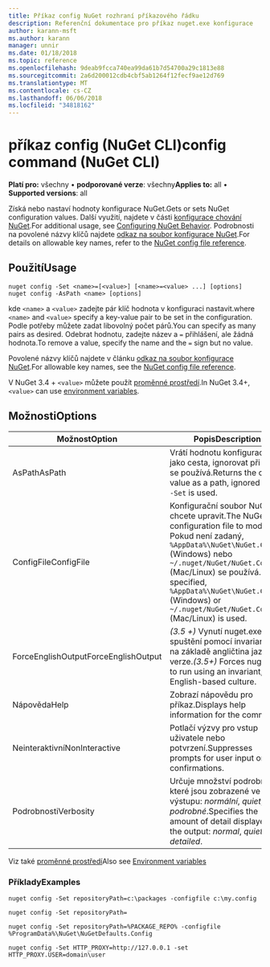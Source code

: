 ```yaml
---
title: Příkaz config NuGet rozhraní příkazového řádku
description: Referenční dokumentace pro příkaz nuget.exe konfigurace
author: karann-msft
ms.author: karann
manager: unnir
ms.date: 01/18/2018
ms.topic: reference
ms.openlocfilehash: 9deab9fcca740ea99da61b7d54700a29c1813e88
ms.sourcegitcommit: 2a6d200012cdb4cbf5ab1264f12fecf9ae12d769
ms.translationtype: MT
ms.contentlocale: cs-CZ
ms.lasthandoff: 06/06/2018
ms.locfileid: "34818162"
---
```

# <a name="config-command-nuget-cli"></a><span data-ttu-id="e8bb1-103">příkaz config (NuGet CLI)</span><span class="sxs-lookup"><span data-stu-id="e8bb1-103">config command (NuGet CLI)</span></span>

<span data-ttu-id="e8bb1-104">**Platí pro:** všechny &bullet; **podporované verze**: všechny</span><span class="sxs-lookup"><span data-stu-id="e8bb1-104">**Applies to:** all &bullet; **Supported versions**: all</span></span>

<span data-ttu-id="e8bb1-105">Získá nebo nastaví hodnoty konfigurace NuGet.</span><span class="sxs-lookup"><span data-stu-id="e8bb1-105">Gets or sets NuGet configuration values.</span></span> <span data-ttu-id="e8bb1-106">Další využití, najdete v části [konfigurace chování NuGet](../consume-packages/configuring-nuget-behavior.md).</span><span class="sxs-lookup"><span data-stu-id="e8bb1-106">For additional usage, see [Configuring NuGet Behavior](../consume-packages/configuring-nuget-behavior.md).</span></span> <span data-ttu-id="e8bb1-107">Podrobnosti na povolené názvy klíčů najdete [odkaz na soubor konfigurace NuGet](../reference/nuget-config-file.md).</span><span class="sxs-lookup"><span data-stu-id="e8bb1-107">For details on allowable key names, refer to the [NuGet config file reference](../reference/nuget-config-file.md).</span></span>

## <a name="usage"></a><span data-ttu-id="e8bb1-108">Použití</span><span class="sxs-lookup"><span data-stu-id="e8bb1-108">Usage</span></span>

```cli
nuget config -Set <name>=[<value>] [<name>=<value> ...] [options]
nuget config -AsPath <name> [options]
```

<span data-ttu-id="e8bb1-109">kde `<name>` a `<value>` zadejte pár klíč hodnota v konfiguraci nastavit.</span><span class="sxs-lookup"><span data-stu-id="e8bb1-109">where `<name>` and `<value>` specify a key-value pair to be set in the configuration.</span></span> <span data-ttu-id="e8bb1-110">Podle potřeby můžete zadat libovolný počet párů.</span><span class="sxs-lookup"><span data-stu-id="e8bb1-110">You can specify as many pairs as desired.</span></span> <span data-ttu-id="e8bb1-111">Odebrat hodnotu, zadejte název a `=` přihlášení, ale žádná hodnota.</span><span class="sxs-lookup"><span data-stu-id="e8bb1-111">To remove a value, specify the name and the `=` sign but no value.</span></span>

<span data-ttu-id="e8bb1-112">Povolené názvy klíčů najdete v článku [odkaz na soubor konfigurace NuGet](../reference/nuget-config-file.md).</span><span class="sxs-lookup"><span data-stu-id="e8bb1-112">For allowable key names, see the [NuGet config file reference](../reference/nuget-config-file.md).</span></span>

<span data-ttu-id="e8bb1-113">V NuGet 3.4 + `<value>` můžete použít [proměnné prostředí](cli-ref-environment-variables.md).</span><span class="sxs-lookup"><span data-stu-id="e8bb1-113">In NuGet 3.4+, `<value>` can use [environment variables](cli-ref-environment-variables.md).</span></span>

## <a name="options"></a><span data-ttu-id="e8bb1-114">Možnosti</span><span class="sxs-lookup"><span data-stu-id="e8bb1-114">Options</span></span>

| <span data-ttu-id="e8bb1-115">Možnost</span><span class="sxs-lookup"><span data-stu-id="e8bb1-115">Option</span></span> | <span data-ttu-id="e8bb1-116">Popis</span><span class="sxs-lookup"><span data-stu-id="e8bb1-116">Description</span></span> |
| --- | --- |
| <span data-ttu-id="e8bb1-117">AsPath</span><span class="sxs-lookup"><span data-stu-id="e8bb1-117">AsPath</span></span> | <span data-ttu-id="e8bb1-118">Vrátí hodnotu konfigurace jako cesta, ignorovat při `-Set` se používá.</span><span class="sxs-lookup"><span data-stu-id="e8bb1-118">Returns the config value as a path, ignored when `-Set` is used.</span></span> |
| <span data-ttu-id="e8bb1-119">ConfigFile</span><span class="sxs-lookup"><span data-stu-id="e8bb1-119">ConfigFile</span></span> | <span data-ttu-id="e8bb1-120">Konfigurační soubor NuGet chcete upravit.</span><span class="sxs-lookup"><span data-stu-id="e8bb1-120">The NuGet configuration file to modify.</span></span> <span data-ttu-id="e8bb1-121">Pokud není zadaný, `%AppData%\NuGet\NuGet.Config` (Windows) nebo `~/.nuget/NuGet/NuGet.Config` (Mac/Linux) se používá.</span><span class="sxs-lookup"><span data-stu-id="e8bb1-121">If not specified, `%AppData%\NuGet\NuGet.Config` (Windows) or `~/.nuget/NuGet/NuGet.Config` (Mac/Linux) is used.</span></span>|
| <span data-ttu-id="e8bb1-122">ForceEnglishOutput</span><span class="sxs-lookup"><span data-stu-id="e8bb1-122">ForceEnglishOutput</span></span> | <span data-ttu-id="e8bb1-123">*(3.5 +)*  Vynutí nuget.exe ke spuštění pomocí invariantní, na základě angličtina jazykové verze.</span><span class="sxs-lookup"><span data-stu-id="e8bb1-123">*(3.5+)* Forces nuget.exe to run using an invariant, English-based culture.</span></span> |
| <span data-ttu-id="e8bb1-124">Nápověda</span><span class="sxs-lookup"><span data-stu-id="e8bb1-124">Help</span></span> | <span data-ttu-id="e8bb1-125">Zobrazí nápovědu pro příkaz.</span><span class="sxs-lookup"><span data-stu-id="e8bb1-125">Displays help information for the command.</span></span> |
| <span data-ttu-id="e8bb1-126">Neinteraktivní</span><span class="sxs-lookup"><span data-stu-id="e8bb1-126">NonInteractive</span></span> | <span data-ttu-id="e8bb1-127">Potlačí výzvy pro vstup uživatele nebo potvrzení.</span><span class="sxs-lookup"><span data-stu-id="e8bb1-127">Suppresses prompts for user input or confirmations.</span></span> |
| <span data-ttu-id="e8bb1-128">Podrobnosti</span><span class="sxs-lookup"><span data-stu-id="e8bb1-128">Verbosity</span></span> | <span data-ttu-id="e8bb1-129">Určuje množství podrobností, které jsou zobrazené ve výstupu: *normální*, *quiet*, *podrobné*.</span><span class="sxs-lookup"><span data-stu-id="e8bb1-129">Specifies the amount of detail displayed in the output: *normal*, *quiet*, *detailed*.</span></span> |

<span data-ttu-id="e8bb1-130">Viz také [proměnné prostředí](cli-ref-environment-variables.md)</span><span class="sxs-lookup"><span data-stu-id="e8bb1-130">Also see [Environment variables](cli-ref-environment-variables.md)</span></span>

### <a name="examples"></a><span data-ttu-id="e8bb1-131">Příklady</span><span class="sxs-lookup"><span data-stu-id="e8bb1-131">Examples</span></span>

```cli
nuget config -Set repositoryPath=c:\packages -configfile c:\my.config

nuget config -Set repositoryPath=

nuget config -Set repositoryPath=%PACKAGE_REPO% -configfile %ProgramData%\NuGet\NuGetDefaults.Config

nuget config -Set HTTP_PROXY=http://127.0.0.1 -set HTTP_PROXY.USER=domain\user
```
